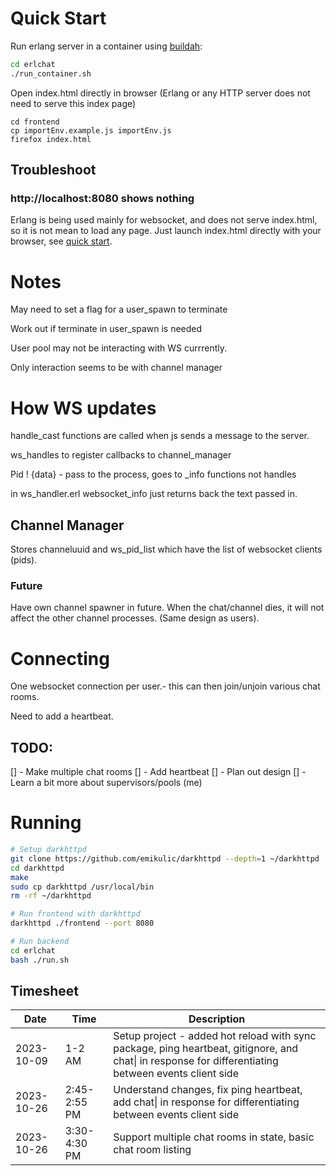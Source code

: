 # Quick Start

Run erlang server in a container using [buildah](https://buildah.io):
```sh
cd erlchat
./run_container.sh
```

Open index.html directly in browser (Erlang or any HTTP server does not need to serve this index page)
```
cd frontend
cp importEnv.example.js importEnv.js
firefox index.html
```

## Troubleshoot

### http://localhost:8080 shows nothing

Erlang is being used mainly for websocket, and does not serve index.html, so it is not mean to load any page. Just launch index.html directly with your browser, see [quick start](#quick-start).

# Notes

May need to set a flag for a user_spawn to terminate

Work out if terminate in user_spawn is needed

User pool may not be interacting with WS currrently.

Only interaction seems to be with channel manager

# How WS updates
handle_cast functions are called when js sends a message to the server. 

ws_handles to register callbacks to channel_manager

Pid ! {data} - pass to the process, goes to _info functions not handles

in ws_handler.erl websocket_info just returns back the text passed in.

## Channel Manager

Stores channeluuid and ws_pid_list which have the list of websocket clients (pids).

### Future
Have own channel spawner in future. When the chat/channel dies, it will not affect the other channel processes. (Same design as users).



# Connecting
One websocket connection per user.- this can then join/unjoin various chat rooms.

Need to add a heartbeat.


## TODO:
[] - Make multiple chat rooms
[] - Add heartbeat
[] - Plan out design
[] - Learn a bit more about supervisors/pools (me)

# Running
```bash
# Setup darkhttpd
git clone https://github.com/emikulic/darkhttpd --depth=1 ~/darkhttpd
cd darkhttpd
make
sudo cp darkhttpd /usr/local/bin
rm -rf ~/darkhttpd
```

```bash
# Run frontend with darkhttpd
darkhttpd ./frontend --port 8080
```

```bash
# Run backend
cd erlchat
bash ./run.sh
```

## Timesheet

| Date | Time | Description |
| --- | --- | --- |
| 2023-10-09 | 1-2 AM | Setup project - added hot reload with sync package, ping heartbeat, gitignore, and chat\| in response for differentiating between events client side |
| 2023-10-26 | 2:45-2:55 PM | Understand changes, fix ping heartbeat, add chat\| in response for differentiating between events client side |
| 2023-10-26 | 3:30-4:30 PM | Support multiple chat rooms in state, basic chat room listing |
